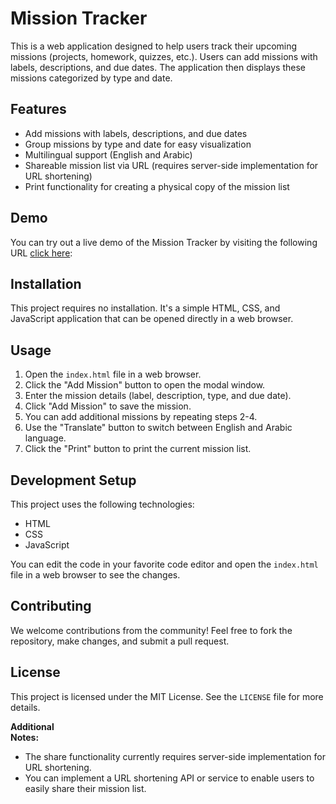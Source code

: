 # Mission Tracker

This is a web application designed to help users track their upcoming missions (projects, homework, quizzes, etc.). Users can add missions with labels, descriptions, and due dates. The application then displays these missions categorized by type and date.

## Features

* Add missions with labels, descriptions, and due dates
* Group missions by type and date for easy visualization
* Multilingual support (English and Arabic)
* Shareable mission list via URL (requires server-side implementation for URL shortening)
* Print functionality for creating a physical copy of the mission list

## Demo

You can try out a live demo of the Mission Tracker by visiting the following URL [click here](https://eny.sa/tools/missions):

## Installation

This project requires no installation. It's a simple HTML, CSS, and JavaScript application that can be opened directly in a web browser.

## Usage

1. Open the `index.html` file in a web browser.
2. Click the "Add Mission" button to open the modal window.
3. Enter the mission details (label, description, type, and due date).
4. Click "Add Mission" to save the mission.
5. You can add additional missions by repeating steps 2-4.
6. Use the "Translate" button to switch between English and Arabic language.
7. Click the "Print" button to print the current mission list.

## Development Setup

This project uses the following technologies:

* HTML
* CSS
* JavaScript

You can edit the code in your favorite code editor and open the `index.html` file in a web browser to see the changes.

## Contributing

We welcome contributions from the community! Feel free to fork the repository, make changes, and submit a pull request.

## License

This project is licensed under the MIT License. See the `LICENSE` file for more details.

**Additional  
 Notes:**

* The share functionality currently requires server-side implementation for URL shortening. 
* You can implement a URL shortening API or service to enable users to easily share their mission list.
